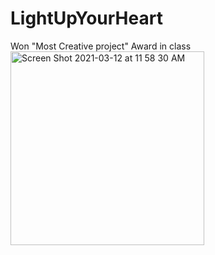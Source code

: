 # LightUpYourHeart
Won "Most Creative project" Award in class
<img width="310" alt="Screen Shot 2021-03-12 at 11 58 30 AM" src="https://user-images.githubusercontent.com/109175121/178585252-35acd68c-1ae6-436c-85fd-238620ec82e2.png">
